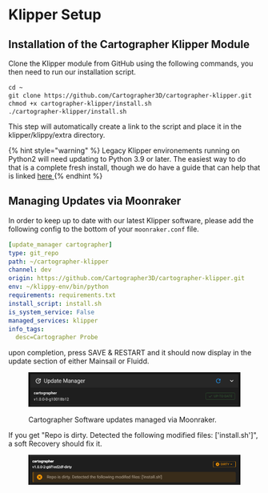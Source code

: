 # Klipper Setup

## Installation of the Cartographer Klipper Module

Clone the Klipper module from GitHub using the following commands, you then need to run our installation script.

```
cd ~
git clone https://github.com/Cartographer3D/cartographer-klipper.git
chmod +x cartographer-klipper/install.sh
./cartographer-klipper/install.sh
```

This step will automatically create a link to the script and place it in the klipper/klippy/extra directory.

{% hint style="warning" %}
Legacy Klipper environements running on Python2 will need updating to Python 3.9 or later. The easiest way to do that is a complete fresh install, though we do have a guide that can help that is linked [here  ](https://docs.cartographer3d.com/cartographer-probe/troubleshooting#klipper-environement-running-on-python-2)
{% endhint %}

## Managing Updates via Moonraker

In order to keep up to date with our latest Klipper software, please add the following config to the bottom of your `moonraker.conf` file.

```yaml
[update_manager cartographer]
type: git_repo
path: ~/cartographer-klipper
channel: dev
origin: https://github.com/Cartographer3D/cartographer-klipper.git
env: ~/klippy-env/bin/python
requirements: requirements.txt
install_script: install.sh
is_system_service: False
managed_services: klipper
info_tags:
  desc=Cartographer Probe
```

upon completion, press SAVE & RESTART and it should now display in the update section of either Mainsail or Fluidd.&#x20;

<figure><img src="../../../.gitbook/assets/image (5) (1).png" alt=""><figcaption><p>Cartographer Software updates managed via Moonraker.</p></figcaption></figure>

If you get "Repo is dirty. Detected the following modified files: \['install.sh']", a soft Recovery should fix it.&#x20;

<figure><img src="../../../.gitbook/assets/image (4) (1) (1).png" alt=""><figcaption></figcaption></figure>

